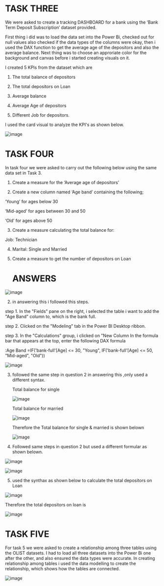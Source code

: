 # TASK THREE


We were asked to create a tracking DASHBOARD for a bank using the ‘Bank Term Deposit Subscription’ dataset provided.

First thing i did was to load the data set into the Power Bi, checked out for null values also checked if the data types of the columns were okay, then i used the DAX function to get the average age of the depositors  and also the average balance.
Next thing was to choose an approriate color for the background and canvas before i started creating visuals on it.

I created 5 KPIs from the dataset which are
1. The total balance of depositors

2. The total depositors on Loan

3. Average balance

4. Average Age of depositors

5. Different Job for depositors.


I used the card visual to analyze the KPI's as shown below.


![image](https://github.com/Maris27/POWER-BI-TASK-3-4-5/assets/140453106/55dd7204-e51f-462d-9af9-75030bde8ae0)




# TASK FOUR 

In task four we were asked to carry out the following below using the same data set in Task 3.

1. Create a measure for the ‘Average age of depositors’

2. Create a new column named ‘Age band’ containing the following;

‘Young’ for ages below 30

‘Mid-aged’ for ages between 30 and 50

‘Old’ for ages above 50

3. Create a measure calculating the total balance for:

Job: Technician

4. Marital: Single and Married

5. Create a measure to get the number of depositors on Loan



     # ANSWERS

  ![image](https://github.com/Maris27/POWER-BI-TASK-3-4-5/assets/140453106/48cf3495-c8ae-46e9-b1d1-ecaa9d2f7a24)



2. in answering this i followed this steps.

step 1. In the "Fields" pane on the right, i selected the table i want to add the "Age Band" column to, which is the bank full.

step 2. Clicked on the "Modeling" tab in the Power BI Desktop ribbon.

step 3. In the "Calculations" group, i clicked on "New Column In the formula bar that appears at the top, enter the following DAX formula

:Age Band =IF('bank-full'[Age] <= 30, "Young", IF('bank-full'[Age] <= 50, "Mid-aged", "Old")) 


 ![image](https://github.com/Maris27/POWER-BI-TASK-3-4-5/assets/140453106/6d6da5e2-bd91-4154-8c32-acb2aa0828f0)







3. followed the same step in question 2 in answering this ,only used a different syntax.


    Total balance for single

    ![image](https://github.com/Maris27/POWER-BI-TASK-3-4-5/assets/140453106/6c6f2382-c26b-45c2-9079-1d3b80a551a3)



    Total balance for married

   ![image](https://github.com/Maris27/POWER-BI-TASK-3-4-5/assets/140453106/2dabe9ce-4c02-4491-8f04-90be40156829)


   Therefore the Total balance for single & married is shown belown

   ![image](https://github.com/Maris27/POWER-BI-TASK-3-4-5/assets/140453106/49c82696-5b03-47ab-a485-f55f2f6ff706)



4. Followed same steps in question 2 but used a different formular as shown belown.

 ![image](https://github.com/Maris27/POWER-BI-TASK-3-4-5/assets/140453106/55e9b818-44b8-4a6d-89ad-734cbac0baa1)

 
  ![image](https://github.com/Maris27/POWER-BI-TASK-3-4-5/assets/140453106/533dc5b6-c7af-4f03-b696-1cb4827596ae)







5. used the synthax as shown below to calculate the total depositors on Loan

![image](https://github.com/Maris27/POWER-BI-TASK-3-4-5/assets/140453106/398c0731-d598-4103-bb73-58f2a854916c)


Therefore the total depositors on loan is 

![image](https://github.com/Maris27/POWER-BI-TASK-3-4-5/assets/140453106/fa518a85-bcf3-492f-8327-a530180c2ed7)














# TASK FIVE

For task 5 we were asked to create a relationship among three tables using the OLIST datasets.
I had to load all three datasets into the Power Bi one after the other, and also ensured the data types were accurate.
In creating relationship among tables i used the data modelling to create the relationship, which shows how the tables are connected.




![image](https://github.com/Maris27/POWER-BI-TASK-3-4-5/assets/140453106/8b3fca28-6158-403a-93cc-100a958d97b9)



   

   

 

    



